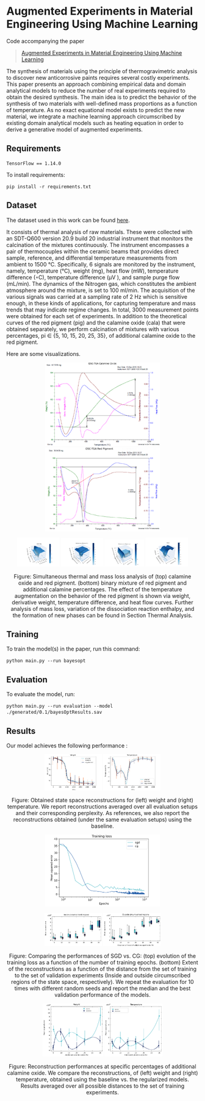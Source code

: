 # Augmented Experiments in Material Engineering Using Machine Learning

Code accompanying the paper

> [Augmented Experiments in Material Engineering Using Machine Learning](/docs/5266.pdf)


The synthesis of materials using the principle of thermogravimetric analysis to discover new anticorrosive paints requires several costly experiments. This paper presents an approach combining empirical data and domain analytical models to reduce the number of real experiments required to obtain the desired synthesis.
The main idea is to predict the behavior of the synthesis of two materials with well-defined mass proportions as a function of temperature. As no exact equational model exists to predict the new material, we integrate a machine learning approach circumscribed by existing domain analytical models such as heating equation in order to derive a generative model of augmented experiments.


## Requirements

```
TensorFlow == 1.14.0
```

To install requirements:

```setup
pip install -r requirements.txt
```

## Dataset

The dataset used in this work can be found [here](/data/).

It consists of thermal analysis of raw materials. These were collected with an SDT-Q600 version 20.9 build 20 industrial instrument that monitors the calcination of the mixtures continuously.
The instrument encompasses a pair of thermocouples within the ceramic beams that provides direct sample, reference, and differential temperature measurements from ambient to 1500 °C.
Specifically, 6 signals are monitored by the instrument, namely, temperature (°C), weight (mg), heat flow (mW), temperature difference (◦C), temperature difference (μV ), and sample purge flow (mL/min).
The dynamics of the Nitrogen gas, which constitutes the ambient atmosphere around the mixture, is set to 100 ml/min. The acquisition of the various signals was carried at a sampling rate of 2 Hz which is sensitive enough, in these kinds of applications, for capturing temperature and mass trends that may indicate regime changes.
In total, 3000 measurement points were obtained for each set of experiments. In addition to the theoretical curves of the red pigment (pig) and the calamine oxide (cala) that were obtained separately, we perform calcination of mixtures with various percentages, pi ∈ {5, 10, 15, 20, 25, 35}, of additional calamine oxide to the red pigment.

Here are some visualizations.

<p align="center">
    <img src="/img/dsc-tga-calamine.png" width="300px"/>
    <img src="/img/dsc-tga-pigment.png" width="300px"/>
</p>

<p align="center">
    <img src="/img/tga_surface_heat-flow.png" width="22%"/>
    <img src="/img/tga_surface_temperature_difference_celsius.png" width="22%"/>
    <img src="/img/tga_surface_temperature_difference_micro.png" width="20.5%"/>
    <img src="/img/tga_surface_weight.png" width="22%"/>
</p>
<p align="center">
Figure: Simultaneous thermal and mass loss analysis of (top) calamine oxide and red pigment. (bottom) binary mixture of red pigment and additional calamine percentages. The effect of the temperature augmentation on the behavior of the red pigment is shown via weight, derivative weight, temperature difference, and heat flow curves.
Further analysis of mass loss, variation of the dissociation reaction enthalpy, and the formation of new phases can be found in Section Thermal Analysis.
</p>


## Training

To train the model(s) in the paper, run this command:

```train
python main.py --run bayesopt
```


## Evaluation

To evaluate the model, run:

```eval
python main.py --run evaluation --model ./generated/0.1/bayesOptResults.sav
```

## Results

Our model achieves the following performance :

<p align="center">
    <img src="/img/weight_reconstructions.png" width="30%">
    <img src="/img/temperature_reconstructions.png" width="30%">
</p>
<p align="center">
Figure: Obtained state space reconstructions for (left) weight and (right) temperature. We report reconstructions averaged over all evaluation setups and their corresponding perplexity.
As references, we also report the reconstructions obtained (under the same evaluation setups) using the baseline.
</p>


<p align="center">
    <img src="/img/training-loss-sgd-vs-cd.png" width="60%">
</p>
<p align="center">
    <img src="/img/sgd-vs-cg-distance-between-experiments-inside.png" width="30%">
    <img src="/img/sgd-vs-cg-distance-between-experiments-outside.png" width="30%">
</p>
<p align="center">
Figure: Comparing the performances of SGD vs. CG: (top) evolution of the training loss as a function of the number of training epochs.
(bottom) Extent of the reconstructions as a function of the distance from the set of training to the set of validation experiments (Inside and outside circumscribed regions of the state space, respectively).
We repeat the evaluation for 10 times with different random seeds and report the median and the best validation performance of the models.
</p>


<p align="center">
    <img src="/img/evolution-of-weight-reconstuction-error.png" width="31.5%">
    <img src="/img/evolution-of-temperature-reconstuction-error.png" width="30%">
</p>
<p align="center">
Figure: Reconstruction performances at specific percentages of additional calamine oxide. We compare the reconstructions, of (left) weight and (right) temperature, obtained using the baseline vs. the regularized models.
Results averaged over all possible distances to the set of training experiments.
</p>
